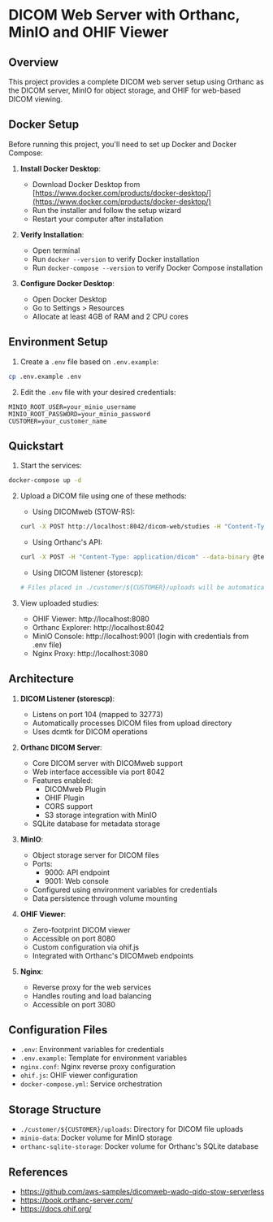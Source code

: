 # DICOM Web Server with Orthanc, MinIO and OHIF Viewer

## Overview

This project provides a complete DICOM web server setup using Orthanc as the DICOM server, MinIO for object storage, and OHIF for web-based DICOM viewing.

## Docker Setup

Before running this project, you'll need to set up Docker and Docker Compose:

1. **Install Docker Desktop**:
   - Download Docker Desktop from [https://www.docker.com/products/docker-desktop/](https://www.docker.com/products/docker-desktop/)
   - Run the installer and follow the setup wizard
   - Restart your computer after installation

2. **Verify Installation**:
   - Open terminal
   - Run `docker --version` to verify Docker installation
   - Run `docker-compose --version` to verify Docker Compose installation

3. **Configure Docker Desktop**:
   - Open Docker Desktop
   - Go to Settings > Resources
   - Allocate at least 4GB of RAM and 2 CPU cores

## Environment Setup

1. Create a `.env` file based on `.env.example`:
```bash
cp .env.example .env
```

2. Edit the `.env` file with your desired credentials:
```
MINIO_ROOT_USER=your_minio_username
MINIO_ROOT_PASSWORD=your_minio_password
CUSTOMER=your_customer_name
```

## Quickstart

1. Start the services:
```bash
docker-compose up -d
```

2. Upload a DICOM file using one of these methods:
   - Using DICOMweb (STOW-RS):
   ```bash
   curl -X POST http://localhost:8042/dicom-web/studies -H "Content-Type: application/dicom" --data-binary @test.dcm
   ```
   - Using Orthanc's API:
   ```bash
   curl -X POST -H "Content-Type: application/dicom" --data-binary @test.dcm http://localhost:8042/instances
   ```
   - Using DICOM listener (storescp):
   ```bash
   # Files placed in ./customer/${CUSTOMER}/uploads will be automatically processed
   ```

3. View uploaded studies:
   - OHIF Viewer: http://localhost:8080
   - Orthanc Explorer: http://localhost:8042
   - MinIO Console: http://localhost:9001 (login with credentials from .env file)
   - Nginx Proxy: http://localhost:3080

## Architecture

1. **DICOM Listener (storescp)**:
   - Listens on port 104 (mapped to 32773)
   - Automatically processes DICOM files from upload directory
   - Uses dcmtk for DICOM operations

2. **Orthanc DICOM Server**: 
   - Core DICOM server with DICOMweb support
   - Web interface accessible via port 8042
   - Features enabled:
     - DICOMweb Plugin
     - OHIF Plugin
     - CORS support
     - S3 storage integration with MinIO
   - SQLite database for metadata storage

3. **MinIO**:
   - Object storage server for DICOM files
   - Ports:
     - 9000: API endpoint
     - 9001: Web console
   - Configured using environment variables for credentials
   - Data persistence through volume mounting

4. **OHIF Viewer**:
   - Zero-footprint DICOM viewer
   - Accessible on port 8080
   - Custom configuration via ohif.js
   - Integrated with Orthanc's DICOMweb endpoints

5. **Nginx**:
   - Reverse proxy for the web services
   - Handles routing and load balancing
   - Accessible on port 3080

## Configuration Files
- `.env`: Environment variables for credentials
- `.env.example`: Template for environment variables
- `nginx.conf`: Nginx reverse proxy configuration
- `ohif.js`: OHIF viewer configuration
- `docker-compose.yml`: Service orchestration

## Storage Structure
- `./customer/${CUSTOMER}/uploads`: Directory for DICOM file uploads
- `minio-data`: Docker volume for MinIO storage
- `orthanc-sqlite-storage`: Docker volume for Orthanc's SQLite database

## References
- https://github.com/aws-samples/dicomweb-wado-qido-stow-serverless
- https://book.orthanc-server.com/
- https://docs.ohif.org/
